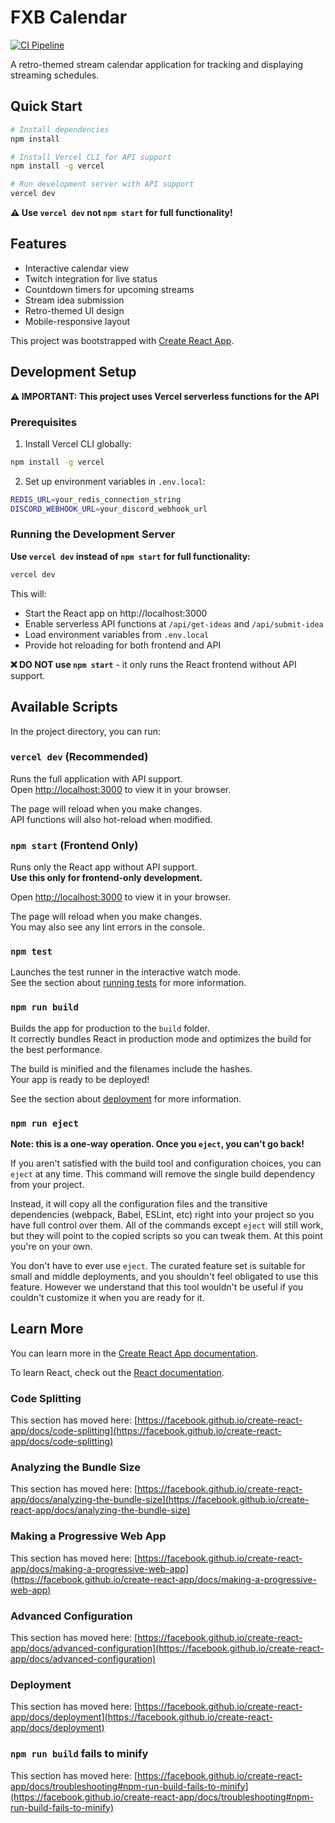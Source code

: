 # FXB Calendar

[![CI Pipeline](https://github.com/ckarpyszyn/fxb-calendar/actions/workflows/ci.yml/badge.svg)](https://github.com/ckarpyszyn/fxb-calendar/actions/workflows/ci.yml)

A retro-themed stream calendar application for tracking and displaying streaming schedules.

## Quick Start

```bash
# Install dependencies
npm install

# Install Vercel CLI for API support
npm install -g vercel

# Run development server with API support
vercel dev
```

**⚠️ Use `vercel dev` not `npm start` for full functionality!**

## Features

- Interactive calendar view
- Twitch integration for live status
- Countdown timers for upcoming streams
- Stream idea submission
- Retro-themed UI design
- Mobile-responsive layout

This project was bootstrapped with [Create React App](https://github.com/facebook/create-react-app).

## Development Setup

**⚠️ IMPORTANT: This project uses Vercel serverless functions for the API**

### Prerequisites

1. Install Vercel CLI globally:
```bash
npm install -g vercel
```

2. Set up environment variables in `.env.local`:
```bash
REDIS_URL=your_redis_connection_string
DISCORD_WEBHOOK_URL=your_discord_webhook_url
```

### Running the Development Server

**Use `vercel dev` instead of `npm start` for full functionality:**

```bash
vercel dev
```

This will:
- Start the React app on http://localhost:3000
- Enable serverless API functions at `/api/get-ideas` and `/api/submit-idea`
- Load environment variables from `.env.local`
- Provide hot reloading for both frontend and API

**❌ DO NOT use `npm start`** - it only runs the React frontend without API support.

## Available Scripts

In the project directory, you can run:

### `vercel dev` (Recommended)

Runs the full application with API support.\
Open [http://localhost:3000](http://localhost:3000) to view it in your browser.

The page will reload when you make changes.\
API functions will also hot-reload when modified.

### `npm start` (Frontend Only)

Runs only the React app without API support.\
**Use this only for frontend-only development.**

Open [http://localhost:3000](http://localhost:3000) to view it in your browser.

The page will reload when you make changes.\
You may also see any lint errors in the console.

### `npm test`

Launches the test runner in the interactive watch mode.\
See the section about [running tests](https://facebook.github.io/create-react-app/docs/running-tests) for more information.

### `npm run build`

Builds the app for production to the `build` folder.\
It correctly bundles React in production mode and optimizes the build for the best performance.

The build is minified and the filenames include the hashes.\
Your app is ready to be deployed!

See the section about [deployment](https://facebook.github.io/create-react-app/docs/deployment) for more information.

### `npm run eject`

**Note: this is a one-way operation. Once you `eject`, you can't go back!**

If you aren't satisfied with the build tool and configuration choices, you can `eject` at any time. This command will remove the single build dependency from your project.

Instead, it will copy all the configuration files and the transitive dependencies (webpack, Babel, ESLint, etc) right into your project so you have full control over them. All of the commands except `eject` will still work, but they will point to the copied scripts so you can tweak them. At this point you're on your own.

You don't have to ever use `eject`. The curated feature set is suitable for small and middle deployments, and you shouldn't feel obligated to use this feature. However we understand that this tool wouldn't be useful if you couldn't customize it when you are ready for it.

## Learn More

You can learn more in the [Create React App documentation](https://facebook.github.io/create-react-app/docs/getting-started).

To learn React, check out the [React documentation](https://reactjs.org/).

### Code Splitting

This section has moved here: [https://facebook.github.io/create-react-app/docs/code-splitting](https://facebook.github.io/create-react-app/docs/code-splitting)

### Analyzing the Bundle Size

This section has moved here: [https://facebook.github.io/create-react-app/docs/analyzing-the-bundle-size](https://facebook.github.io/create-react-app/docs/analyzing-the-bundle-size)

### Making a Progressive Web App

This section has moved here: [https://facebook.github.io/create-react-app/docs/making-a-progressive-web-app](https://facebook.github.io/create-react-app/docs/making-a-progressive-web-app)

### Advanced Configuration

This section has moved here: [https://facebook.github.io/create-react-app/docs/advanced-configuration](https://facebook.github.io/create-react-app/docs/advanced-configuration)

### Deployment

This section has moved here: [https://facebook.github.io/create-react-app/docs/deployment](https://facebook.github.io/create-react-app/docs/deployment)

### `npm run build` fails to minify

This section has moved here: [https://facebook.github.io/create-react-app/docs/troubleshooting#npm-run-build-fails-to-minify](https://facebook.github.io/create-react-app/docs/troubleshooting#npm-run-build-fails-to-minify)
